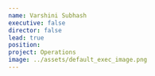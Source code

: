 ```yaml
---
name: Varshini Subhash
executive: false
director: false
lead: true
position: 
project: Operations
image: ../assets/default_exec_image.png
---
```


